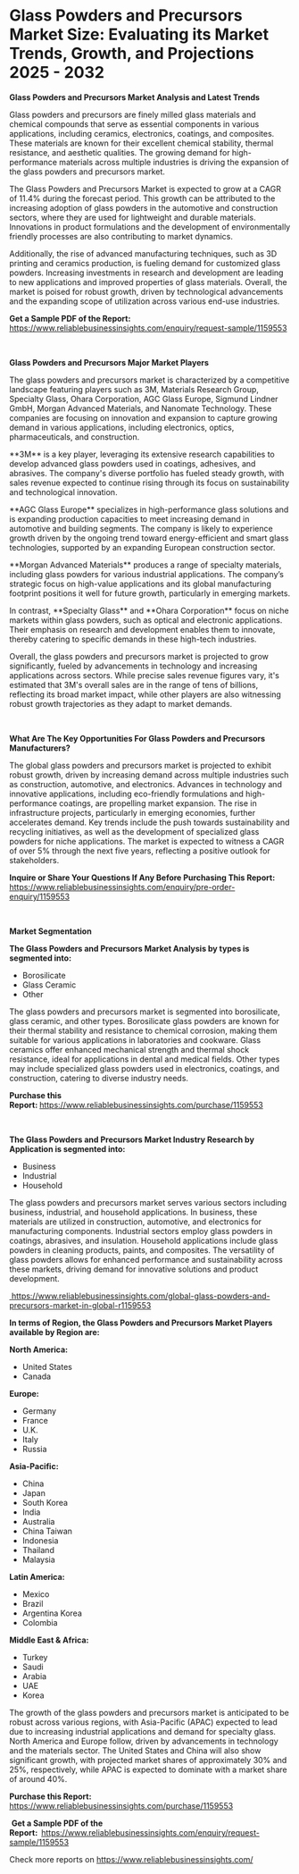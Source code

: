 <p><h1>Glass Powders and Precursors Market Size: Evaluating its Market Trends, Growth, and Projections 2025 - 2032</h1></p><p><strong>Glass Powders and Precursors Market Analysis and Latest Trends</strong></p>
<p><p>Glass powders and precursors are finely milled glass materials and chemical compounds that serve as essential components in various applications, including ceramics, electronics, coatings, and composites. These materials are known for their excellent chemical stability, thermal resistance, and aesthetic qualities. The growing demand for high-performance materials across multiple industries is driving the expansion of the glass powders and precursors market.</p><p>The Glass Powders and Precursors Market is expected to grow at a CAGR of 11.4% during the forecast period. This growth can be attributed to the increasing adoption of glass powders in the automotive and construction sectors, where they are used for lightweight and durable materials. Innovations in product formulations and the development of environmentally friendly processes are also contributing to market dynamics. </p><p>Additionally, the rise of advanced manufacturing techniques, such as 3D printing and ceramics production, is fueling demand for customized glass powders. Increasing investments in research and development are leading to new applications and improved properties of glass materials. Overall, the market is poised for robust growth, driven by technological advancements and the expanding scope of utilization across various end-use industries.</p></p>
<p><strong>Get a Sample PDF of the Report:&nbsp;</strong> <a href="https://www.reliablebusinessinsights.com/enquiry/request-sample/1159553?utm_campaign=3084&utm_medium=2&utm_source=Github&utm_content=ia&utm_term=22032025&utm_id=glass-powders-and-precursors">https://www.reliablebusinessinsights.com/enquiry/request-sample/1159553</a></p>
<p>&nbsp;</p>
<p><strong>Glass Powders and Precursors Major Market Players</strong></p>
<p><p>The glass powders and precursors market is characterized by a competitive landscape featuring players such as 3M, Materials Research Group, Specialty Glass, Ohara Corporation, AGC Glass Europe, Sigmund Lindner GmbH, Morgan Advanced Materials, and Nanomate Technology. These companies are focusing on innovation and expansion to capture growing demand in various applications, including electronics, optics, pharmaceuticals, and construction.</p><p>**3M** is a key player, leveraging its extensive research capabilities to develop advanced glass powders used in coatings, adhesives, and abrasives. The company's diverse portfolio has fueled steady growth, with sales revenue expected to continue rising through its focus on sustainability and technological innovation.</p><p>**AGC Glass Europe** specializes in high-performance glass solutions and is expanding production capacities to meet increasing demand in automotive and building segments. The company is likely to experience growth driven by the ongoing trend toward energy-efficient and smart glass technologies, supported by an expanding European construction sector.</p><p>**Morgan Advanced Materials** produces a range of specialty materials, including glass powders for various industrial applications. The company’s strategic focus on high-value applications and its global manufacturing footprint positions it well for future growth, particularly in emerging markets.</p><p>In contrast, **Specialty Glass** and **Ohara Corporation** focus on niche markets within glass powders, such as optical and electronic applications. Their emphasis on research and development enables them to innovate, thereby catering to specific demands in these high-tech industries.</p><p>Overall, the glass powders and precursors market is projected to grow significantly, fueled by advancements in technology and increasing applications across sectors. While precise sales revenue figures vary, it's estimated that 3M's overall sales are in the range of tens of billions, reflecting its broad market impact, while other players are also witnessing robust growth trajectories as they adapt to market demands.</p></p>
<p>&nbsp;</p>
<p><strong>What Are The Key Opportunities For Glass Powders and Precursors Manufacturers?</strong></p>
<p><p>The global glass powders and precursors market is projected to exhibit robust growth, driven by increasing demand across multiple industries such as construction, automotive, and electronics. Advances in technology and innovative applications, including eco-friendly formulations and high-performance coatings, are propelling market expansion. The rise in infrastructure projects, particularly in emerging economies, further accelerates demand. Key trends include the push towards sustainability and recycling initiatives, as well as the development of specialized glass powders for niche applications. The market is expected to witness a CAGR of over 5% through the next five years, reflecting a positive outlook for stakeholders.</p></p>
<p><strong>Inquire or Share Your Questions If Any Before Purchasing This Report:</strong> <a href="https://www.reliablebusinessinsights.com/enquiry/pre-order-enquiry/1159553?utm_campaign=3084&utm_medium=2&utm_source=Github&utm_content=ia&utm_term=22032025&utm_id=glass-powders-and-precursors">https://www.reliablebusinessinsights.com/enquiry/pre-order-enquiry/1159553</a></p>
<p>&nbsp;</p>
<p><strong>Market Segmentation</strong></p>
<p><strong>The Glass Powders and Precursors Market Analysis by types is segmented into:</strong></p>
<p><ul><li>Borosilicate</li><li>Glass Ceramic</li><li>Other</li></ul></p>
<p><p>The glass powders and precursors market is segmented into borosilicate, glass ceramic, and other types. Borosilicate glass powders are known for their thermal stability and resistance to chemical corrosion, making them suitable for various applications in laboratories and cookware. Glass ceramics offer enhanced mechanical strength and thermal shock resistance, ideal for applications in dental and medical fields. Other types may include specialized glass powders used in electronics, coatings, and construction, catering to diverse industry needs.</p></p>
<p><strong>Purchase this Report:&nbsp;</strong><a href="https://www.reliablebusinessinsights.com/purchase/1159553?utm_campaign=3084&utm_medium=2&utm_source=Github&utm_content=ia&utm_term=22032025&utm_id=glass-powders-and-precursors">https://www.reliablebusinessinsights.com/purchase/1159553</a></p>
<p>&nbsp;</p>
<p><strong>The Glass Powders and Precursors Market Industry Research by Application is segmented into:</strong></p>
<p><ul><li>Business</li><li>Industrial</li><li>Household</li></ul></p>
<p><p>The glass powders and precursors market serves various sectors including business, industrial, and household applications. In business, these materials are utilized in construction, automotive, and electronics for manufacturing components. Industrial sectors employ glass powders in coatings, abrasives, and insulation. Household applications include glass powders in cleaning products, paints, and composites. The versatility of glass powders allows for enhanced performance and sustainability across these markets, driving demand for innovative solutions and product development.</p></p>
<p><a href="https://www.reliablebusinessinsights.com/global-glass-powders-and-precursors-market-in-global-r1159553?utm_campaign=3084&utm_medium=2&utm_source=Github&utm_content=ia&utm_term=22032025&utm_id=glass-powders-and-precursors">&nbsp;https://www.reliablebusinessinsights.com/global-glass-powders-and-precursors-market-in-global-r1159553</a></p>
<p><strong>In terms of Region, the Glass Powders and Precursors Market Players available by Region are:</strong></p>
<p>
    <p> <strong> North America: </strong>
        <ul>
            <li>United States</li>
            <li>Canada</li>
        </ul>
        </p> 
    <p> <strong> Europe: </strong>
        <ul>
            <li>Germany</li>
            <li>France</li>
            <li>U.K.</li>
            <li>Italy</li>
            <li>Russia</li>
        </ul>
        </p> 
    <p> <strong> Asia-Pacific: </strong>
        <ul>
            <li>China</li>
            <li>Japan</li>
            <li>South Korea</li>
            <li>India</li>
            <li>Australia</li>
            <li>China Taiwan</li>
            <li>Indonesia</li>
            <li>Thailand</li>
            <li>Malaysia</li>
        </ul>
        </p> 
    <p> <strong> Latin America: </strong>
        <ul>
            <li>Mexico</li>
            <li>Brazil</li>
            <li>Argentina Korea</li>
            <li>Colombia</li>
        </ul>
        </p> 
    <p> <strong> Middle East & Africa: </strong>
        <ul>
            <li>Turkey</li>
            <li>Saudi</li>
            <li>Arabia</li>
            <li>UAE</li>
            <li>Korea</li>
        </ul>
    </p>
    </p>
<p><p>The growth of the glass powders and precursors market is anticipated to be robust across various regions, with Asia-Pacific (APAC) expected to lead due to increasing industrial applications and demand for specialty glass. North America and Europe follow, driven by advancements in technology and the materials sector. The United States and China will also show significant growth, with projected market shares of approximately 30% and 25%, respectively, while APAC is expected to dominate with a market share of around 40%.</p></p>
<p><strong>Purchase this Report: </strong><a href="https://www.reliablebusinessinsights.com/purchase/1159553?utm_campaign=3084&utm_medium=2&utm_source=Github&utm_content=ia&utm_term=22032025&utm_id=glass-powders-and-precursors">https://www.reliablebusinessinsights.com/purchase/1159553</a></p>
<p>&nbsp;<strong>Get a Sample PDF of the Report:&nbsp;&nbsp;</strong><a href="https://www.reliablebusinessinsights.com/enquiry/request-sample/1159553?utm_campaign=3084&utm_medium=2&utm_source=Github&utm_content=ia&utm_term=22032025&utm_id=glass-powders-and-precursors">https://www.reliablebusinessinsights.com/enquiry/request-sample/1159553</a></p>
<p><strong></strong></p>
<p>Check more reports on <a href="https://www.reliablebusinessinsights.com/?utm_campaign=3084&utm_medium=2&utm_source=Github&utm_content=ia&utm_term=22032025&utm_id=glass-powders-and-precursors">https://www.reliablebusinessinsights.com/</a></p>